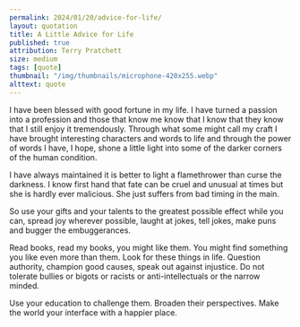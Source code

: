 ```yaml
---
permalink: 2024/01/20/advice-for-life/
layout: quotation
title: A Little Advice for Life
published: true
attribution: Terry Pratchett
size: medium
tags: [quote]
thumbnail: "/img/thumbnails/microphone-420x255.webp"
alttext: quote
---
```


I have been blessed with good fortune in my life. I have turned a passion into a profession and those that know me 
know that I know that they know that I still enjoy it tremendously. Through what some might call my craft I have brought
interesting characters and words to life and through the power of words I have, I hope, shone a little light into some of 
the darker corners of the human condition. 

I have always maintained it is better to light a flamethrower than curse the darkness. I know first hand that fate can 
be cruel and unusual at times but she is hardly ever malicious. She just suffers from bad timing in the main.

So use your gifts and your talents to the greatest possible effect while you can, spread joy wherever possible, laught at
jokes, tell jokes, make puns and bugger the embuggerances.

Read books, read my books, you might like them. You might find something you like even more than them. Look 
for these things in life. Question authority, champion good causes, speak out against injustice. Do not tolerate
bullies or bigots or racists or anti-intellectuals or the narrow minded. 

Use your education to challenge them. Broaden their perspectives. Make the world your interface with a happier place. 
